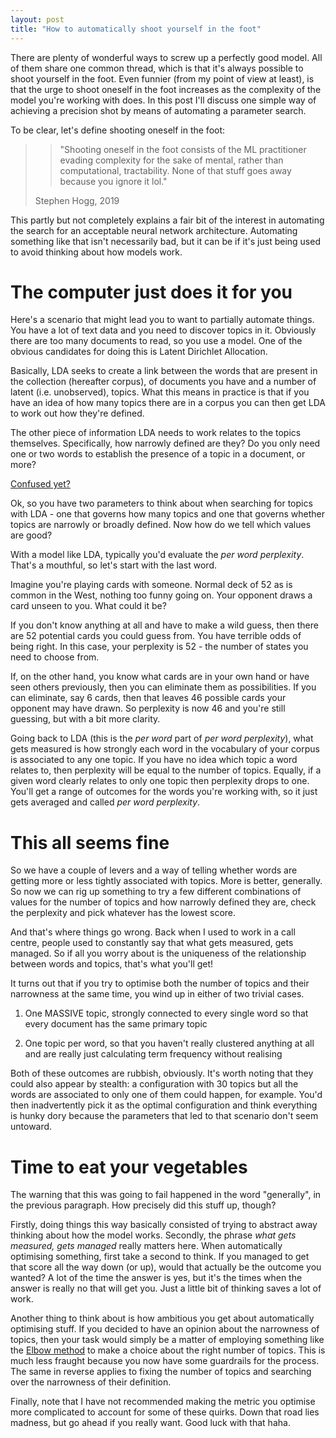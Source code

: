 ```yaml
---
layout: post
title: "How to automatically shoot yourself in the foot"
---
```


There are plenty of wonderful ways to screw up a perfectly good model. All of them share one common thread, which is that it's always possible to shoot yourself in the foot. Even funnier (from my point of view at least), is that the urge to shoot oneself in the foot increases as the complexity of the model you're working with does. In this post I'll discuss one simple way of achieving a precision shot by means of automating a parameter search.

To be clear, let's define shooting oneself in the foot:

> > "Shooting oneself in the foot consists of the ML practitioner evading complexity for the sake of mental, rather than computational, tractability. None of that stuff goes away because you ignore it lol." 
> 
> Stephen Hogg, 2019

This partly but not completely explains a fair bit of the interest in automating the search for an acceptable neural network architecture. Automating something like that isn't necessarily bad, but it can be if it's just being used to avoid thinking about how models work.

# The computer just does it for you

Here's a scenario that might lead you to want to partially automate things. You have a lot of text data and you need to discover topics in it. Obviously there are too many documents to read, so you use a model. One of the obvious candidates for doing this is Latent Dirichlet Allocation. 

Basically, LDA seeks to create a link between the words that are present in the collection (hereafter corpus), of documents you have and a number of latent (i.e. unobserved), topics. What this means in practice is that if you have an idea of how many topics there are in a corpus you can then get LDA to work out how they're defined.

The other piece of information LDA needs to work relates to the topics themselves. Specifically, how narrowly defined are they? Do you only need one or two words to establish the presence of a topic in a document, or more?

[Confused yet?](#confused-yet)

Ok, so you have two parameters to think about when searching for topics with LDA - one that governs how many topics and one that governs whether topics are narrowly or broadly defined. Now how do we tell which values are good?

With a model like LDA, typically you'd evaluate the _per word perplexity_. That's a mouthful, so let's start with the last word.

Imagine you're playing cards with someone. Normal deck of 52 as is common in the West, nothing too funny going on. Your opponent draws a card unseen to you. What could it be?

If you don't know anything at all and have to make a wild guess, then there are 52 potential cards you could guess from. You have terrible odds of being right. In this case, your perplexity is 52 - the number of states you need to choose from.

If, on the other hand, you know what cards are in your own hand or have seen others previously, then you can eliminate them as possibilities. If you can eliminate, say 6 cards, then that leaves 46 possible cards your opponent may have drawn. So perplexity is now 46 and you're still guessing, but with a bit more clarity.

Going back to LDA (this is the _per word_ part of _per word perplexity_), what gets measured is how strongly each word in the vocabulary of your corpus is associated to any one topic. If you have no idea which topic a word relates to, then perplexity will be equal to the number of topics. Equally, if a given word clearly relates to only one topic then perplexity drops to one. You'll get a range of outcomes for the words you're working with, so it just gets averaged and called _per word perplexity_.

# This all seems fine

So we have a couple of levers and a way of telling whether words are getting more or less tightly associated with topics. More is better, generally. So now we can rig up something to try a few different combinations of values for the number of topics and how narrowly defined they are, check the perplexity and pick whatever has the lowest score.

And that's where things go wrong. Back when I used to work in a call centre, people used to constantly say that what gets measured, gets managed. So if all you worry about is the uniqueness of the relationship between words and topics, that's what you'll get!

It turns out that if you try to optimise both the number of topics and their narrowness at the same time, you wind up in either of two trivial cases.

1) One MASSIVE topic, strongly connected to every single word so that every document has the same primary topic

2) One topic per word, so that you haven't really clustered anything at all and are really just calculating term frequency without realising

Both of these outcomes are rubbish, obviously. It's worth noting that they could also appear by stealth: a configuration with 30 topics but all the words are associated to only one of them could happen, for example. You'd then inadvertently pick it as the optimal configuration and think everything is hunky dory because the parameters that led to that scenario don't seem untoward.

# Time to eat your vegetables

The warning that this was going to fail happened in the word "generally", in the previous paragraph. How precisely did this stuff up, though?

Firstly, doing things this way basically consisted of trying to abstract away thinking about how the model works. Secondly, the phrase _what gets measured, gets managed_ really matters here. When automatically optimising something, first take a second to think. If you managed to get that score all the way down (or up), would that actually be the outcome you wanted? A lot of the time the answer is yes, but it's the times when the answer is really no that will get you. Just a little bit of thinking saves a lot of work.

Another thing to think about is how ambitious you get about automatically optimising stuff. If you decided to have an opinion about the narrowness of topics, then your task would simply be a matter of employing something like the [Elbow method](https://en.wikipedia.org/wiki/Elbow_method_(clustering)) to make a choice about the right number of topics. This is much less fraught because you now have some guardrails for the process. The same in reverse applies to fixing the number of topics and searching over the narrowness of their definition.

Finally, note that I have not recommended making the metric you optimise more complicated to account for some of these quirks. Down that road lies madness, but go ahead if you really want. Good luck with that haha.
